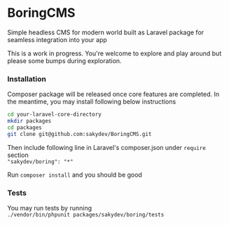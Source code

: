 # BoringCMS
Simple headless CMS for modern world built as Laravel package for seamless integration into your app

This is a work in progress. You're welcome to explore and play around but please some bumps during exploration.

### Installation
Composer package will be released once core features are completed. In the meantime, you may install following below instructions

```bash
cd your-laravel-core-directory
mkdir packages
cd packages
git clone git@github.com:sakydev/BoringCMS.git
```

Then include following line in Laravel's composer.json under `require` section   
`"sakydev/boring": "*"`

Run `composer install` and you should be good

### Tests
You may run tests by running   
`./vendor/bin/phpunit packages/sakydev/boring/tests`


